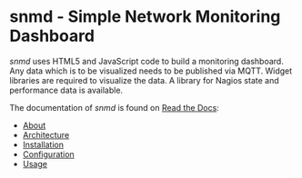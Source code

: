 snmd - Simple Network Monitoring Dashboard
==========================================

*snmd* uses HTML5 and JavaScript code to build a monitoring dashboard. Any
data which is to be visualized needs to be published via MQTT. Widget
libraries are required to visualize the data. A library for Nagios state
and performance data is available.

The documentation of *snmd* is found on [Read the Docs](https://snmd.readthedocs.io/):
* [About](https://snmd.readthedocs.io/en/latest/about.html)
* [Architecture](https://snmd.readthedocs.io/en/latest/arch.html)
* [Installation](https://snmd.readthedocs.io/en/latest/install.html)
* [Configuration](https://snmd.readthedocs.io/en/latest/config.html)
* [Usage](https://snmd.readthedocs.io/en/latest/usage.html)

